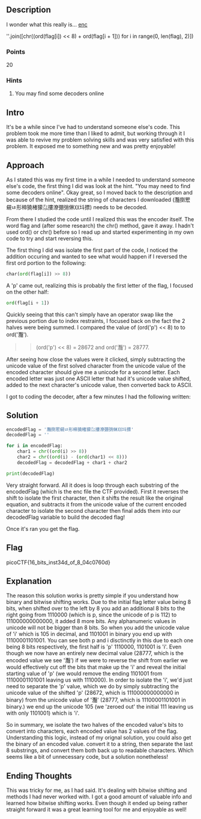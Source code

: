 ## Description

I wonder what this really is... [enc](./enc)

''.join([chr((ord(flag[i]) << 8) + ord(flag[i + 1])) for i in range(0, len(flag), 2)])

### Points

20

### Hints

1. You may find some decoders online

## Intro

It's be a while since I've had to understand someone else's code. This problem took me more time than I liked to admit, but working through it I was able to revive my problem solving skills and was very satisfied with this problem. It exposed me to something new and was pretty enjoyable!

## Approach

As I stated this was my first time in a while I needed to understand someone else's code, the first thing I did was look at the hint. "You may need to find some decoders online". Okay great, so I moved back to the description and because of the hint, realized the string of characters I downloaded (灩捯䍔䙻ㄶ形楴獟楮獴㌴摟潦弸弰㑣〷㘰摽) needs to be decoded.

From there I studied the code until I realized this was the encoder itself. The word flag and (after some research) the chr() method, gave it away. I hadn't used ord() or chr() before so I read up and started experimenting in my own code to try and start reversing this.

The first thing I did was isolate the first part of the code, I noticed the addition occuring and wanted to see what would happen if I reversed the first ord portion to the following:

```python
char(ord(flag[i]) >> 8))
```

A 'p' came out, realizing this is probably the first letter of the flag, I focused on the other half:

```python
ord(flag[i + 1])
```
Quickly seeing that this can't simply have an operator swap like the previous portion due to index restraints, I focused back on the fact the 2 halves were being summed. I compared the value of (ord('p') << 8) to to ord('灩'). 

>>(ord('p') << 8) = 28672 and ord('灩') = 28777. 

After seeing how close the values were it clicked, simply subtracting the unicode value of the first solved character from the unicode value of the encoded character should give me a unicode for a second letter. Each encoded letter was just one ASCII letter that had it's unicode value shifted, added to the next character's unicode value, then converted back to ASCII.

I got to coding the decoder, after a few minutes I had the following written:

## Solution

```python
encodedFlag = '灩捯䍔䙻ㄶ形楴獟楮獴㌴摟潦弸弰㑣〷㘰摽'
decodedFlag = ''

for i in encodedFlag:
	char1 = chr((ord(i) >> 8))
	char2 = chr((ord(i) - (ord(char1) << 8)))
	decodedFlag = decodedFlag + char1 + char2

print(decodedFlag)

```
Very straight forward. All it does is loop through each substring of the encodedFlag (which is the enc file the CTF provided). First it reverses the shift to isolate the first character, then it shifts the result like the original equation, and subtracts it from the unicode value of the current encoded character to isolate the second character then final adds them into our decodedFlag variable to build the decoded flag!

Once it's ran you get the flag.

## Flag

picoCTF{16_bits_inst34d_of_8_04c0760d}

## Explanation

The reason this solution works is pretty simple if you understand how binary and bitwise shifting works. Due to the initial flag letter value being 8 bits, when shifted over to the left by 8 you add an additional 8 bits to the right going from 1110000 (which is p, since the unicode of p is 112) to 111000000000000, it added 8 more bits. Any alphanumeric values in unicode will not be bigger than 8 bits. So when you add the unicode value of 'i' which is 105 in decimal, and 1101001 in binary you end up with 11100001101001. You can see both p and i disctinctly in this due to each one being 8 bits respectively, the first half is 'p' 1110000, 1101001 is 'i'. Even though we now have an entirely new decimal value (28777, which is the encoded value we see '灩') if we were to reverse the shift from earlier we would effectively cut off the bits that make up the 'i' and reveal the initial starting value of 'p' (we would remove the ending 1101001 from 11100001101001 leaving us with 1110000). In order to isolate the 'i', we'd just need to separate the 'p' value, which we do by simply subtracting the unicode value of the shifted 'p' (28672, which is 111000000000000 in binary) from the unicode value of '灩' (28777, which is 11100001101001 in binary.) we end up the unicode 105 (we 'zeroed out' the initial 111 leaving us with only 1101001) which is 'i'.

So in summary, we isolate the two halves of the encoded value's bits to convert into characters, each encoded value has 2 values of the flag. Understanding this logic, instead of my orignal solution, you could also get the binary of an encoded value. convert it to a string, then separate the last 8 substrings, and convert them both back up to readable characters. Which seems like a bit of unnecessary code, but a solution nonetheless!

## Ending Thoughts

This was tricky for me, as I had said. It's dealing with bitwise shifting and methods I had never worked with. I got a good amount of valuable info and learned how bitwise shifting works. Even though it ended up being rather straight forward it was a great learning tool for me and enjoyable as well!
